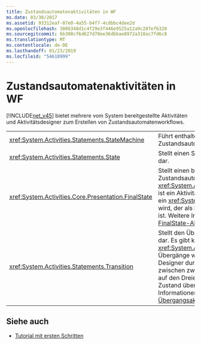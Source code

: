 ```yaml
---
title: Zustandsautomatenaktivitäten in WF
ms.date: 03/30/2017
ms.assetid: 93312eaf-07e0-4a55-b4f7-4cdbbc4dee2d
ms.openlocfilehash: 3086348d1c4f29e3f446e9525a12a9c207efb328
ms.sourcegitcommit: 6b308cf6d627d78ee36dbbae8972a310ac7fd6c8
ms.translationtype: MT
ms.contentlocale: de-DE
ms.lasthandoff: 01/23/2019
ms.locfileid: "54618999"
---
```

# <a name="state-machine-activities-in-wf"></a>Zustandsautomatenaktivitäten in WF
[!INCLUDE[net_v45](../../../includes/net-v45-md.md)] bietet mehrere vom System bereitgestellte Aktivitäten und Aktivitätsdesigner zum Erstellen von Zustandsautomatenworkflows.  
  
|||  
|-|-|  
|<xref:System.Activities.Statements.StateMachine>|Führt enthaltene Aktivitäten mithilfe des vertrauten Zustandsautomatenparadigmas aus.|  
|<xref:System.Activities.Statements.State>|Stellt einen Status in einem Zustandsautomaten dar.|  
|<xref:System.Activities.Core.Presentation.FinalState>|Stellt einen beendenden Zustand in einem Zustandsautomaten dar. <xref:System.Activities.Core.Presentation.FinalState> ist ein Aktivitätsdesigner, bei dessen Verwendung ein <xref:System.Activities.Statements.State> erstellt wird, der als beendender Zustand vorkonfiguriert ist. Weitere Informationen finden Sie unter [FinalState-Aktivitäts-Designer](/visualstudio/workflow-designer/finalstate-activity-designer).|  
|<xref:System.Activities.Statements.Transition>|Stellt den Übergang zwischen zwei Zuständen dar. Es gibt keine **Toolbox** Element für <xref:System.Activities.Statements.Transition>; Übergänge werden erstellt, die Workflow-Designer durch Ziehen und Ablegen einer Zeile zwischen zwei Zuständen, oder indem ein Zustand auf den Dreiecken ablegt, die angezeigt, wenn ein Zustand über einen anderen bewegt wird . Weitere Informationen finden Sie unter [Übergangsaktivitäts-Designer](/visualstudio/workflow-designer/transition-activity-designer).|  
  
## <a name="see-also"></a>Siehe auch
- [Tutorial mit ersten Schritten](../../../docs/framework/windows-workflow-foundation/getting-started-tutorial.md)
